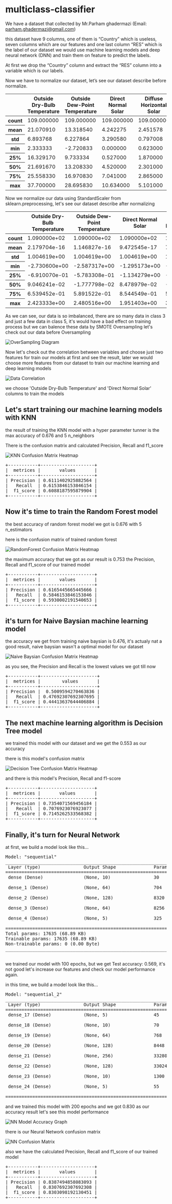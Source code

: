 # multiclass-classifier

We have a dataset that collected by Mr.Parham ghadermazi 
(Email: parham.ghadermazi@gmail.com)

this dataset have 9 columns, one of them is “Country” which is useless, seven columns which are our features and one last column “RES” which is the label of our dataset
we would use machine learning models and deep neural network (DNN) and train them on feature to predict the labels.

At first we drop the “Country” column and extract the “RES” column into a variable which is our labels.

Now we have to normalize our dataset, let’s see our dataset describe before normalize.

<table>
  <thead>
    <tr>
      <th></th>
      <th>Outside Dry-Bulb Temperature</th>
      <th>Outside Dew-Point Temperature</th>
      <th>Direct Normal Solar</th>
      <th>Diffuse Horizontal Solar</th>
      <th>Wind Speed</th>
      <th>Wind Direction</th>
      <th>Atmospheric Pressure</th>
    </tr>
  </thead>
  <tbody>
    <tr>
      <th>count</th>
      <td>109.000000</td>
      <td>109.000000</td>
      <td>109.000000</td>
      <td>109.000000</td>
      <td>109.000000</td>
      <td>109.000000</td>
      <td>109.000000</td>
    </tr>
    <tr>
      <th>mean</th>
      <td>21.070910</td>
      <td>13.318540</td>
      <td>4.242275</td>
      <td>2.451578</td>
      <td>3.158868</td>
      <td>163.070337</td>
      <td>97031.062294</td>
    </tr>
    <tr>
      <th>std</th>
      <td>6.893768</td>
      <td>6.227864</td>
      <td>3.290580</td>
      <td>0.797008</td>
      <td>1.431860</td>
      <td>71.114429</td>
      <td>5474.019179</td>
    </tr>
    <tr>
      <th>min</th>
      <td>2.333333</td>
      <td>-2.720833</td>
      <td>0.000000</td>
      <td>0.623000</td>
      <td>0.000000</td>
      <td>0.000000</td>
      <td>77133.340000</td>
    </tr>
    <tr>
      <th>25%</th>
      <td>16.329170</td>
      <td>9.733334</td>
      <td>0.527000</td>
      <td>1.870000</td>
      <td>2.308333</td>
      <td>103.333300</td>
      <td>96700.000000</td>
    </tr>
    <tr>
      <th>50%</th>
      <td>21.691670</td>
      <td>13.208330</td>
      <td>4.520000</td>
      <td>2.301000</td>
      <td>2.829167</td>
      <td>152.916700</td>
      <td>99438.750000</td>
    </tr>
    <tr>
      <th>75%</th>
      <td>25.558330</td>
      <td>16.970830</td>
      <td>7.041000</td>
      <td>2.865000</td>
      <td>3.912500</td>
      <td>217.916700</td>
      <td>100516.700000</td>
    </tr>
    <tr>
      <th>max</th>
      <td>37.700000</td>
      <td>28.695830</td>
      <td>10.634000</td>
      <td>5.101000</td>
      <td>8.641666</td>
      <td>310.416700</td>
      <td>102358.300000</td>
    </tr>
  </tbody>
</table>

Now we normalize our data using StandardScaler from sklearn.preprocessing, let's see our dataset describe after normalizing

<table>
  <thead>
    <tr>
      <th></th>
      <th>Outside Dry-Bulb Temperature</th>
      <th>Outside Dew-Point Temperature</th>
      <th>Direct Normal Solar</th>
      <th>Diffuse Horizontal Solar</th>
      <th>Wind Speed</th>
      <th>Wind Direction</th>
      <th>Atmospheric Pressure</th>
    </tr>
  </thead>
  <tbody>
    <tr>
      <th>count</th>
      <td>1.090000e+02</td>
      <td>1.090000e+02</td>
      <td>1.090000e+02</td>
      <td>1.090000e+02</td>
      <td>1.090000e+02</td>
      <td>1.090000e+02</td>
      <td>1.090000e+02</td>
    </tr>
    <tr>
      <th>mean</th>
      <td>2.179704e-16</td>
      <td>1.146827e-16</td>
      <td>9.472545e-17</td>
      <td>7.435439e-17</td>
      <td>-8.021107e-18</td>
      <td>3.982543e-16</td>
      <td>-2.924266e-15</td>
    </tr>
    <tr>
      <th>std</th>
      <td>1.004619e+00</td>
      <td>1.004619e+00</td>
      <td>1.004619e+00</td>
      <td>1.004619e+00</td>
      <td>1.004619e+00</td>
      <td>1.004619e+00</td>
      <td>1.004619e+00</td>
    </tr>
    <tr>
      <th>min</th>
      <td>-2.730600e+00</td>
      <td>-2.587317e+00</td>
      <td>-1.295173e+00</td>
      <td>-2.304901e+00</td>
      <td>-2.216319e+00</td>
      <td>-2.303661e+00</td>
      <td>-3.651728e+00</td>
    </tr>
    <tr>
      <th>25%</th>
      <td>-6.910070e-01</td>
      <td>-5.783308e-01</td>
      <td>-1.134279e+00</td>
      <td>-7.330721e-01</td>
      <td>-5.967510e-01</td>
      <td>-8.438929e-01</td>
      <td>-6.075818e-02</td>
    </tr>
    <tr>
      <th>50%</th>
      <td>9.046241e-02</td>
      <td>-1.777798e-02</td>
      <td>8.478979e-02</td>
      <td>-1.898017e-01</td>
      <td>-2.313245e-01</td>
      <td>-1.434383e-01</td>
      <td>4.418707e-01</td>
    </tr>
    <tr>
      <th>75%</th>
      <td>6.539452e-01</td>
      <td>5.891522e-01</td>
      <td>8.544549e-01</td>
      <td>5.211135e-01</td>
      <td>5.287614e-01</td>
      <td>7.748033e-01</td>
      <td>6.397014e-01</td>
    </tr>
    <tr>
      <th>max</th>
      <td>2.423333e+00</td>
      <td>2.480516e+00</td>
      <td>1.951403e+00</td>
      <td>3.339565e+00</td>
      <td>3.846829e+00</td>
      <td>2.081532e+00</td>
      <td>9.776809e-01</td>
    </tr>
  </tbody>
</table>

As we can see, our data is so imbalanced, there are so many data in class 3 and just a few data in class 5, it's would have a bad effect on training process
but we can balence these data by SMOTE Oversampling
let's check out our data before Oversampling

![OverSampling Diagram](https://github.com/Amin1384Movahedi/multiclass-classifier/blob/main/OverSampling_diagram.png)

Now let's check out the correlation between variables and choose just two features for train our models at first and see the result, later we would choose more features from our dataset to train our machine learning and deep learning models

![Data Correlation](https://github.com/Amin1384Movahedi/multiclass-classifier/blob/main/corr.png)

we choose 'Outside Dry-Bulb Temperature' and 'Direct Normal Solar' columns to train the models

## Let's start training our machine learning models with KNN

the result of training the KNN model with a hyper parameter tunner is the max accuracy of 0.676 and 5 n_neighbors

There is the confusion matrix and calculated Precision, Recall and f1_score

![KNN Confusion Matrix Heatmap](https://github.com/Amin1384Movahedi/multiclass-classifier/blob/main/KNN_Confusion_Matrix_Heatmap.png)

<pre>
+-----------+--------------------+
|  metrices |       values       |
+-----------+--------------------+
| Precision | 0.6111402925882564 |
|   Recall  | 0.6153846153846154 |
|  f1_score | 0.6088187595879904 |
+-----------+--------------------+
</pre>

## Now it's time to train the Random Forest model

the best accuracy of random forest model we got is 0.676 with 5 n_estimators

here is the confusion matrix of trained random forest

![RandomForest Confusion Matrix Heatmap](https://github.com/Amin1384Movahedi/multiclass-classifier/blob/main/RandomForest_Confusion_Matrix_Heatmap.png)

the maximum accuracy that we got as our result is 0.753
the Precision, Recall and f1_score of our trained model

<pre>
+-----------+--------------------+
|  metrices |       values       |
+-----------+--------------------+
| Precision | 0.6165445665445666 |
|   Recall  | 0.5846153846153846 |
|  f1_score | 0.5930002191540653 |
+-----------+--------------------+
</pre>

## it's turn for Naive Baysian machine learning model

the accuracy we get from training naive baysian is 0.476, it's actualy nat a good result, naive baysian wasn't a optimal model for our dataset

![Naive Baysian Confusion Matrix Heatmap](https://github.com/Amin1384Movahedi/multiclass-classifier/blob/main/Naive_Baysian_Confusion_Matrix_Heatmap.png)

as you see, the Precision and Recall is the lowest values we got till now

<pre>
+-----------+---------------------+
|  metrices |        values       |
+-----------+---------------------+
| Precision |  0.5009594270463836 |
|   Recall  | 0.47692307692307695 |
|  f1_score | 0.44413637644406884 |
+-----------+---------------------+
</pre>

## The next machine learning algorithm is Decision Tree model

we trained this model with our dataset and we get the 0.553 as our accuracy

there is this model's confusion matrix

![Decision Tree Confusion Matrix Heatmap](https://github.com/Amin1384Movahedi/multiclass-classifier/blob/main/Decision_Tree_Confusion_Matrix_Heatmap.png)

and there is this model's Precision, Recall and f1-score

<pre>
+-----------+--------------------+
|  metrices |       values       |
+-----------+--------------------+
| Precision | 0.7354071569456184 |
|   Recall  | 0.7076923076923077 |
|  f1_score | 0.7145262533568382 |
+-----------+--------------------+
</pre>

## Finally, it's turn for Neural Network

at first, we build a model look like this...

<pre>
Model: "sequential"
_________________________________________________________________
 Layer (type)                Output Shape              Param #   
=================================================================
 dense (Dense)               (None, 10)                30        
                                                                 
 dense_1 (Dense)             (None, 64)                704       
                                                                 
 dense_2 (Dense)             (None, 128)               8320      
                                                                 
 dense_3 (Dense)             (None, 64)                8256      
                                                                 
 dense_4 (Dense)             (None, 5)                 325       
                                                                 
=================================================================
Total params: 17635 (68.89 KB)
Trainable params: 17635 (68.89 KB)
Non-trainable params: 0 (0.00 Byte)
_________________________________________________________________

</pre>

we trained our model with 100 epochs, but we get Test accuracy: 0.569, it's not good
let's increase our features and check our model performance again.

in this time, we build a model look like this...

<pre>
Model: "sequential_2"
_________________________________________________________________
 Layer (type)                Output Shape              Param #   
=================================================================
 dense_17 (Dense)            (None, 5)                 45        
                                                                 
 dense_18 (Dense)            (None, 10)                70        
                                                                 
 dense_19 (Dense)            (None, 64)                768       
                                                                 
 dense_20 (Dense)            (None, 128)               8448      
                                                                 
 dense_21 (Dense)            (None, 256)               33280     
                                                                 
 dense_22 (Dense)            (None, 128)               33024     
                                                                 
 dense_23 (Dense)            (None, 10)                1300      
                                                                 
 dense_24 (Dense)            (None, 5)                 55        
                                                                 
=================================================================
</pre>

and we trained this model with 200 epochs and we got 0.830 as our accuracy result
let's see this model performance

![NN Model Accuracy Graph](https://github.com/Amin1384Movahedi/multiclass-classifier/blob/main/NN_Accuracy_Graph.png)

there is our Neural Network confusion matrix

![NN Confusion Matrix](https://github.com/Amin1384Movahedi/multiclass-classifier/blob/main/NN_Confusion_Matrix_Heatmap.png)

also we have the calculated Precision, Recall and f1_score of our trained model

<pre>
+-----------+--------------------+
|  metrices |       values       |
+-----------+--------------------+
| Precision | 0.8387494858083093 |
|   Recall  | 0.8307692307692308 |
|  f1_score | 0.8303098192130451 |
+-----------+--------------------+
</pre>
